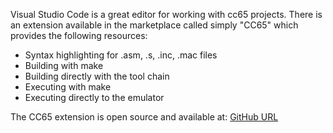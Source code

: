 Visual Studio Code is a great editor for working with cc65 projects.  There is an extension available in the marketplace called simply "CC65" which provides the following resources:

* Syntax highlighting for .asm, .s, .inc, .mac files
* Building with make
* Building directly with the tool chain
* Executing with make
* Executing directly to the emulator

The CC65 extension is open source and available at:
[GitHub URL](https://github.com/sharpninja/vscode-cc65)